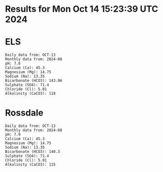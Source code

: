 # Results for Mon Oct 14 15:23:39 UTC 2024
# ELS
```
Daily data from: OCT-13
Monthly data from: 2024-08
pH: 7.6
Calcium (Ca): 45.3
Magnesium (Mg): 14.75
Sodium (Na): 13.35
Bicarbonate (HCO3): 143.96
Sulphate (SO4): 71.4
Chloride (Cl): 5.81
Alkalinity (CaCO3): 118
```
# Rossdale
```
Daily data from: OCT-13
Monthly data from: 2024-08
pH: 7.9
Calcium (Ca): 45.3
Magnesium (Mg): 14.75
Sodium (Na): 13.35
Bicarbonate (HCO3): 140.3
Sulphate (SO4): 71.4
Chloride (Cl): 5.81
Alkalinity (CaCO3): 115
```
